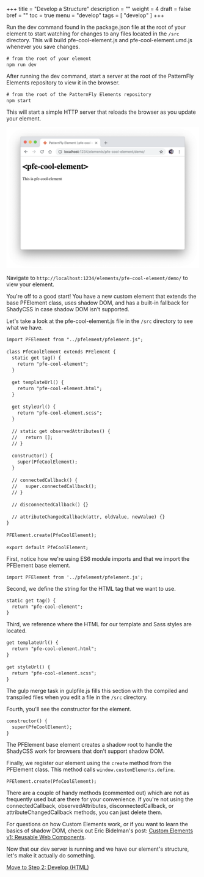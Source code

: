 +++
title = "Develop a Structure"
description = ""
weight = 4
draft = false
bref = ""
toc = true
menu = "develop"
tags = [ "develop" ]
+++

Run the dev command found in the package.json file at the root of your element to start watching for changes to any files located in the `/src` directory. This will build pfe-cool-element.js and pfe-cool-element.umd.js whenever you save changes.

```
# from the root of your element
npm run dev
```

After running the dev command, start a server at the root of the PatternFly Elements repository to view it in the browser.

```
# from the root of the PatternFly Elements repository
npm start
```

This will start a simple HTTP server that reloads the browser as you update your element.

![npm start command](/pfe-cool-element-start.png)

Navigate to `http://localhost:1234/elements/pfe-cool-element/demo/` to view your element.

You're off to a good start! You have a new custom element that extends the base PFElement class, uses shadow DOM, and has a built-in fallback for ShadyCSS in case shadow DOM isn't supported.

Let's take a look at the pfe-cool-element.js file in the `/src` directory to see what we have.

```
import PFElement from "../pfelement/pfelement.js";

class PfeCoolElement extends PFElement {
  static get tag() {
    return "pfe-cool-element";
  }

  get templateUrl() {
    return "pfe-cool-element.html";
  }

  get styleUrl() {
    return "pfe-cool-element.scss";
  }

  // static get observedAttributes() {
  //   return [];
  // }

  constructor() {
    super(PfeCoolElement);
  }

  // connectedCallback() {
  //   super.connectedCallback();
  // }

  // disconnectedCallback() {}

  // attributeChangedCallback(attr, oldValue, newValue) {}
}

PFElement.create(PfeCoolElement);

export default PfeCoolElement;
```

First, notice how we're using ES6 module imports and that we import the PFElement base element.

```
import PFElement from '../pfelement/pfelement.js';
```

Second, we define the string for the HTML tag that we want to use.

```
static get tag() {
  return "pfe-cool-element";
}
```

Third, we reference where the HTML for our template and Sass styles are located.

```
get templateUrl() {
  return "pfe-cool-element.html";
}

get styleUrl() {
  return "pfe-cool-element.scss";
}
```

The gulp merge task in gulpfile.js fills this section with the compiled and transpiled files when you edit a file in the `/src` directory.

Fourth, you'll see the constructor for the element.

```
constructor() {
  super(PfeCoolElement);
}
```

The PFElement base element creates a shadow root to handle the ShadyCSS work for browsers that don't support shadow DOM.

Finally, we register our element using the `create` method from the PFElement class. This method calls `window.customElements.define`.

```
PFElement.create(PfeCoolElement);
```

There are a couple of handy methods (commented out) which are not as frequently used but are there for your convenience. If you're not using the connectedCallback, observedAttributes, disconnectedCallback, or attributeChangedCallback methods, you can just delete them.

For questions on how Custom Elements work, or if you want to learn the basics of shadow DOM, check out Eric Bidelman's post: [Custom Elements v1: Reusable Web Components](https://developers.google.com/web/fundamentals/web-components/customelements).

Now that our dev server is running and we have our element's structure, let's make it actually do something.

[Move to Step 2: Develop (HTML)](../step-2b)
